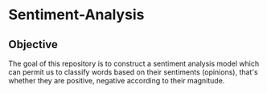 # Sentiment-Analysis

## Objective

The goal of this repository is to construct a sentiment analysis model which can permit us to classify words based on their sentiments (opinions), that's whether they are positive, negative according to their magnitude.
